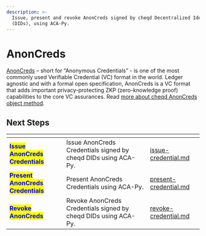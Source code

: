 ```yaml
---
description: >-
  Issue, present and revoke AnonCreds signed by cheqd Decentralized Identifiers
  (DIDs), using ACA-Py.
---
```


# AnonCreds

[AnonCreds](https://www.lfdecentralizedtrust.org/projects/anoncreds) – short for “Anonymous Credentials” - is one of the most commonly used Verifiable Credential (VC) format in the world. Ledger agnostic and with a formal open specification, AnonCreds is a VC format that adds important privacy-protecting ZKP (zero-knowledge proof) capabilities to the core VC assurances. Read [more about cheqd AnonCreds object method](../../../../advanced/anoncreds/).

## Next Steps

<table data-view="cards"><thead><tr><th></th><th></th><th data-hidden data-card-target data-type="content-ref"></th></tr></thead><tbody><tr><td><mark style="color:blue;"><strong>Issue AnonCreds Credentials</strong></mark></td><td>Issue AnonCreds Credentials signed by cheqd DIDs using ACA-Py.</td><td><a href="issue-credential.md">issue-credential.md</a></td></tr><tr><td><mark style="color:blue;"><strong>Present AnonCreds Credentials</strong></mark></td><td>Present AnonCreds Credentials using ACA-Py.</td><td><a href="present-credential.md">present-credential.md</a></td></tr><tr><td><mark style="color:blue;"><strong>Revoke AnonCreds</strong></mark></td><td>Revoke AnonCreds Credentials signed by cheqd DIDs using ACA-Py.</td><td><a href="revoke-credential.md">revoke-credential.md</a></td></tr></tbody></table>

